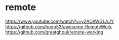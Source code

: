 # remote

https://www.youtube.com/watch?v=y2AOhWGLAJY
https://github.com/hugo53/awesome-RemoteWork
https://github.com/greatghoul/remote-working
